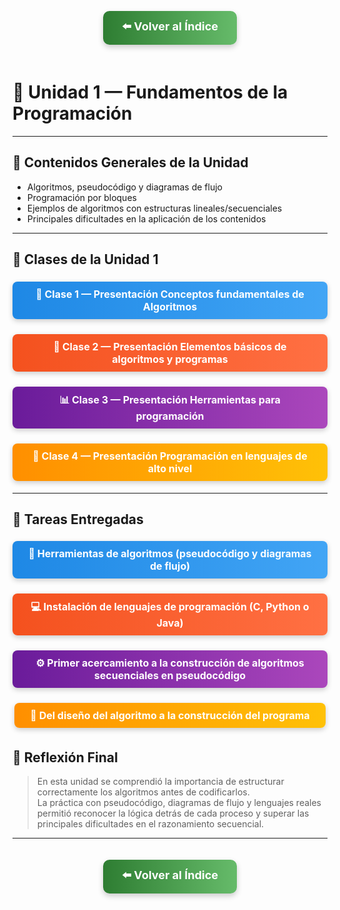 <div align="center">

<!-- Botón para volver al índice -->
<a href="../../principal.md" style="
    background: linear-gradient(90deg, #2E7D32, #66BB6A);
    color: white;
    padding: 12px 30px;
    text-decoration: none;
    font-size: 18px;
    font-weight: bold;
    border-radius: 10px;
    box-shadow: 0 4px 10px rgba(0,0,0,0.2);
    display: inline-block;
    margin-bottom: 20px;
">
⬅️ Volver al Índice
</a>

</div>

# 🧩 Unidad 1 — Fundamentos de la Programación

---

## 📘 Contenidos Generales de la Unidad

- Algoritmos, pseudocódigo y diagramas de flujo
- Programación por bloques
- Ejemplos de algoritmos con estructuras lineales/secuenciales
- Principales dificultades en la aplicación de los contenidos

---

## 🏫 Clases de la Unidad 1

<div align="center">

<a href="./Contenidos/Clase1_Presentacion_Conceptos.md" style="
    background: linear-gradient(90deg, #1E88E5, #42A5F5);
    color: white;
    padding: 10px 25px;
    text-decoration: none;
    font-size: 16px;
    font-weight: bold;
    border-radius: 8px;
    box-shadow: 0 3px 8px rgba(0,0,0,0.2);
    display: inline-block;
    margin: 5px 0;
">
🧮 Clase 1 — Presentación Conceptos fundamentales de Algoritmos
</a>

<a href="./Contenidos/Clase2_Presentacion_Elementos.md" style="
    background: linear-gradient(90deg, #F4511E, #FF7043);
    color: white;
    padding: 10px 25px;
    text-decoration: none;
    font-size: 16px;
    font-weight: bold;
    border-radius: 8px;
    box-shadow: 0 3px 8px rgba(0,0,0,0.2);
    display: inline-block;
    margin: 5px 0;
">
🧱 Clase 2 — Presentación Elementos básicos de algoritmos y programas
</a>

<a href="./Contenidos/Clase3_Presentacion_Herramientas.md" style="
    background: linear-gradient(90deg, #6A1B9A, #AB47BC);
    color: white;
    padding: 10px 25px;
    text-decoration: none;
    font-size: 16px;
    font-weight: bold;
    border-radius: 8px;
    box-shadow: 0 3px 8px rgba(0,0,0,0.2);
    display: inline-block;
    margin: 5px 0;
">
📊 Clase 3 — Presentación Herramientas para programación
</a>

<a href="./Contenidos/Clase4_Presentacion_Lenguajes.md" style="
    background: linear-gradient(90deg, #FF8F00, #FFC107);
    color: white;
    padding: 10px 25px;
    text-decoration: none;
    font-size: 16px;
    font-weight: bold;
    border-radius: 8px;
    box-shadow: 0 3px 8px rgba(0,0,0,0.2);
    display: inline-block;
    margin: 5px 0;
">
🚀 Clase 4 — Presentación Programación en lenguajes de alto nivel
</a>

</div>


---

## 🧠 Tareas Entregadas

<div align="center">

<a href="./Actividades/herramientas_algoritmos.md" style="
    background: linear-gradient(90deg, #1E88E5, #42A5F5);
    color: white;
    padding: 10px 25px;
    text-decoration: none;
    font-size: 16px;
    font-weight: bold;
    border-radius: 8px;
    box-shadow: 0 3px 8px rgba(0,0,0,0.2);
    display: inline-block;
    margin: 5px 0;
">
🧩 Herramientas de algoritmos (pseudocódigo y diagramas de flujo)
</a>

<a href="./Actividades/instalacion_lenguajes.md" style="
    background: linear-gradient(90deg, #F4511E, #FF7043);
    color: white;
    padding: 10px 25px;
    text-decoration: none;
    font-size: 16px;
    font-weight: bold;
    border-radius: 8px;
    box-shadow: 0 3px 8px rgba(0,0,0,0.2);
    display: inline-block;
    margin: 5px 0;
">
💻 Instalación de lenguajes de programación (C, Python o Java)
</a>

<a href="./Actividades/primer_acercamiento.md" style="
    background: linear-gradient(90deg, #6A1B9A, #AB47BC);
    color: white;
    padding: 10px 25px;
    text-decoration: none;
    font-size: 16px;
    font-weight: bold;
    border-radius: 8px;
    box-shadow: 0 3px 8px rgba(0,0,0,0.2);
    display: inline-block;
    margin: 5px 0;
">
⚙️ Primer acercamiento a la construcción de algoritmos secuenciales en pseudocódigo
</a>

<a href="./Actividades/del_diseno_al_programa.md" style="
    background: linear-gradient(90deg, #FF8F00, #FFC107);
    color: white;
    padding: 10px 25px;
    text-decoration: none;
    font-size: 16px;
    font-weight: bold;
    border-radius: 8px;
    box-shadow: 0 3px 8px rgba(0,0,0,0.2);
    display: inline-block;
    margin: 5px 0;
">
🚀 Del diseño del algoritmo a la construcción del programa
</a>

</div>

## 💬 Reflexión Final

> En esta unidad se comprendió la importancia de estructurar correctamente los algoritmos antes de codificarlos.  
> La práctica con pseudocódigo, diagramas de flujo y lenguajes reales permitió reconocer la lógica detrás de cada proceso y superar las principales dificultades en el razonamiento secuencial.

---

<div align="center">

<!-- Botón de regreso al índice -->
<a href="../../principal.md" style="
    background: linear-gradient(90deg, #2E7D32, #66BB6A);
    color: white;
    padding: 12px 30px;
    text-decoration: none;
    font-size: 18px;
    font-weight: bold;
    border-radius: 10px;
    box-shadow: 0 4px 10px rgba(0,0,0,0.2);
    display: inline-block;
    margin-top: 20px;
">
⬅️ Volver al Índice
</a>

</div>
